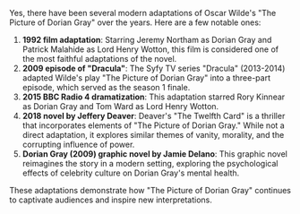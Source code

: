 Yes, there have been several modern adaptations of Oscar Wilde's "The Picture of Dorian Gray" over the years. Here are a few notable ones:

1. **1992 film adaptation**: Starring Jeremy Northam as Dorian Gray and Patrick Malahide as Lord Henry Wotton, this film is considered one of the most faithful adaptations of the novel.
2. **2009 episode of "Dracula"**: The Syfy TV series "Dracula" (2013-2014) adapted Wilde's play "The Picture of Dorian Gray" into a three-part episode, which served as the season 1 finale.
3. **2015 BBC Radio 4 dramatization**: This adaptation starred Rory Kinnear as Dorian Gray and Tom Ward as Lord Henry Wotton.
4. **2018 novel by Jeffery Deaver**: Deaver's "The Twelfth Card" is a thriller that incorporates elements of "The Picture of Dorian Gray." While not a direct adaptation, it explores similar themes of vanity, morality, and the corrupting influence of power.
5. **Dorian Gray (2009) graphic novel by Jamie Delano**: This graphic novel reimagines the story in a modern setting, exploring the psychological effects of celebrity culture on Dorian Gray's mental health.

These adaptations demonstrate how "The Picture of Dorian Gray" continues to captivate audiences and inspire new interpretations.

